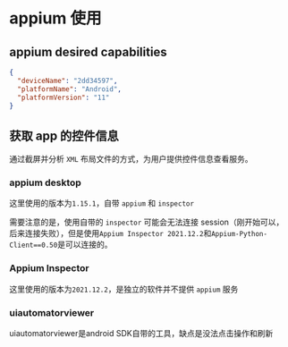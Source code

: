 # appium 使用

## appium desired capabilities

```json
{
  "deviceName": "2dd34597",
  "platformName": "Android",
  "platformVersion": "11"
}
```

## 获取 app 的控件信息

通过截屏并分析 `XML` 布局文件的方式，为用户提供控件信息查看服务。

### appium desktop

这里使用的版本为`1.15.1`，自带 `appium` 和 `inspector`

需要注意的是，使用自带的 `inspector` 可能会无法连接 session（刚开始可以，后来连接失败），但是使用`Appium Inspector 2021.12.2`和`Appium-Python-Client==0.50`是可以连接的。

### Appium Inspector

这里使用的版本为`2021.12.2`，是独立的软件并不提供 `appium` 服务

### uiautomatorviewer

uiautomatorviewer是android SDK自带的工具，缺点是没法点击操作和刷新